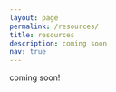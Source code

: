 ```yaml
---
layout: page
permalink: /resources/
title: resources
description: coming soon
nav: true
---
```


coming soon!
